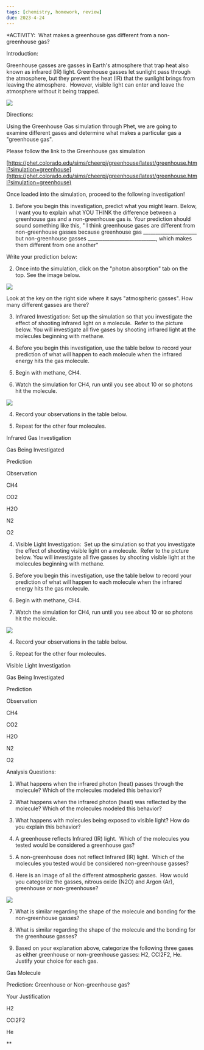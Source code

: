 ```yaml
---
tags: [chemistry, homework, review]
due: 2023-4-24
---
```


*ACTIVITY:  What makes a greenhouse gas different from a non-greenhouse gas?

  

Introduction:

Greenhouse gasses are gasses in Earth's atmosphere that trap heat also known as infrared (IR) light. Greenhouse gasses let sunlight pass through the atmosphere, but they prevent the heat (IR) that the sunlight brings from leaving the atmosphere.  However, visible light can enter and leave the atmosphere without it being trapped.

![](https://lh3.googleusercontent.com/j1eu-6XVqF3AlN3mspLEqOAmIutjH5bOTKKOFwkMWlhaXXJ4f-_Sf9oFCidMc8eLoDaTQ4j0TQ3Y4dQrBawUzx6Y5bMHA8tsv55TPFYvctdDPi0rd2aDUqdB_MfNkYCSKXx0xuJe4lU3mM3ATqEZ4Q)

  

Directions:

Using the Greenhouse Gas simulation through Phet, we are going to examine different gases and determine what makes a particular gas a "greenhouse gas".

  

Please follow the link to the Greenhouse gas simulation

[https://phet.colorado.edu/sims/cheerpj/greenhouse/latest/greenhouse.html?simulation=greenhouse](https://phet.colorado.edu/sims/cheerpj/greenhouse/latest/greenhouse.html?simulation=greenhouse)

  

Once loaded into the simulation, proceed to the following investigation!

  

1.  Before you begin this investigation, predict what you might learn. Below, I want you to explain what YOU THINK the difference between a greenhouse gas and a non-greenhouse gas is. Your prediction should sound something like this, " I think greenhouse gases are different from non-greenhouse gasses because greenhouse gas ______________________ but non-greenhouse gasses ____________________________, which makes them different from one another"
    

  

Write your prediction below:

  
  
  

2.  Once into the simulation, click on the "photon absorption" tab on the top. See the image below. 
    

![](https://lh6.googleusercontent.com/est7JorXIu32GVKOLck70T-0a_fc6oUKYIoPLeLNM1ZFl1nhmBGvDGw7Qxiqh6Xvq1fsOZ0yDUszqZ9RYC9oGATPwSDcjKzOcfvEMcz1mSyn3u-kWgrduVOqCveA2vPVqWCa833_1hsDI9g_aaZ9-Q)

Look at the key on the right side where it says "atmospheric gasses". How many different gasses are there? 

  

3.  Infrared Investigation: Set up the simulation so that you investigate the effect of shooting infrared light on a molecule.  Refer to the picture below. You will investigate all five gases by shooting infrared light at the molecules beginning with methane. 
    

1.  Before you begin this investigation, use the table below to record your prediction of what will happen to each molecule when the infrared energy hits the gas molecule.  
    
2.  Begin with methane, CH4.
    
3.  Watch the simulation for CH4, run until you see about 10 or so photons hit the molecule.
    

![](https://lh6.googleusercontent.com/0X8tZBWl2RFF4MZQx9NaIJqtP7KePqhIMT_OsatTLG08XZRxePxqzmxL3VVdn26xwvRavVDfCp6145cX2V9r-pvSF8QQd1fWC1YPj9Yaml6WtAOA1FK40qh1TcTEn1nmbl7RQOPMeNfgb-lePCJ6mQ)

4.  Record your observations in the table below.
    
5.  Repeat for the other four molecules. 
    

  
  

Infrared Gas Investigation

Gas Being Investigated

Prediction

Observation

CH4

  

  

CO2

  

  

H2O

  

  

N2

  

  

O2

  

  

  
  

4.  Visible Light Investigation:  Set up the simulation so that you investigate the effect of shooting visible light on a molecule.  Refer to the picture below. You will investigate all five gasses by shooting visible light at the molecules beginning with methane. 
    

1.  Before you begin this investigation, use the table below to record your prediction of what will happen to each molecule when the infrared energy hits the gas molecule.  
    
2.  Begin with methane, CH4.
    
3.  Watch the simulation for CH4, run until you see about 10 or so photons hit the molecule.
    

![](https://lh6.googleusercontent.com/0X8tZBWl2RFF4MZQx9NaIJqtP7KePqhIMT_OsatTLG08XZRxePxqzmxL3VVdn26xwvRavVDfCp6145cX2V9r-pvSF8QQd1fWC1YPj9Yaml6WtAOA1FK40qh1TcTEn1nmbl7RQOPMeNfgb-lePCJ6mQ)

4.  Record your observations in the table below.
    
5.  Repeat for the other four molecules.
    

  
  
  
  
  

Visible Light Investigation

Gas Being Investigated

Prediction

Observation

CH4

  

  

CO2

  

  

H2O

  

  

N2

  

  

O2

  

  

  
  

Analysis Questions:

1.  What happens when the infrared photon (heat) passes through the molecule? Which of the molecules modeled this behavior? 
    

  
  
  

2.  What happens when the infrared photon (heat) was reflected by the molecule? Which of the molecules modeled this behavior? 
    

  
  
  

3.  What happens with molecules being exposed to visible light? How do you explain this behavior? 
    

  
  
  

4.  A greenhouse reflects Infrared (IR) light.  Which of the molecules you tested would be considered a greenhouse gas? 
    

  

5.  A non-greenhouse does not reflect Infrared (IR) light.  Which of the molecules you tested would be considered non-greenhouse gasses? 
    

  
  
  
  
  
  
  

6.  Here is an image of all the different atmospheric gasses.  How would you categorize the gasses, nitrous oxide (N2O) and Argon (Ar), greenhouse or non-greenhouse?
    

  
  

![](https://lh6.googleusercontent.com/3FEO4wk4hrvBn5hdwJxWotyONtdH11Wv3ao_U0XTl7ILwDG9rZa_i8_Gl-CvQqQgNQNVtdXtQkLGDl7ZyrrsLaEvo7Q3d-A2Jj5mJn1eUDsU5MOwXhvrV7h0I4F34E_ORbVtQsjfKkngMPy1ntr_Wg)

  
  

7.  What is similar regarding the shape of the molecule and bonding for the non-greenhouse gasses? 
    

  
  

8.  What is similar regarding the shape of the molecule and the bonding for the greenhouse gasses?
    

  
  
  

9.  Based on your explanation above, categorize the following three gases as either greenhouse or non-greenhouse gasses: H2, CCl2F2, He.  Justify your choice for each gas.
    

Gas Molecule

Prediction: Greenhouse or Non-greenhouse gas?

Your Justification

H2

  

  

CCl2F2

  

  

He

  

  

  
**